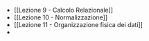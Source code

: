 
- [[Lezione 9 - Calcolo Relazionale]]
- [[Lezione 10 - Normalizzazione]]
- [[Lezione 11 - Organizzazione fisica dei dati]]
- 